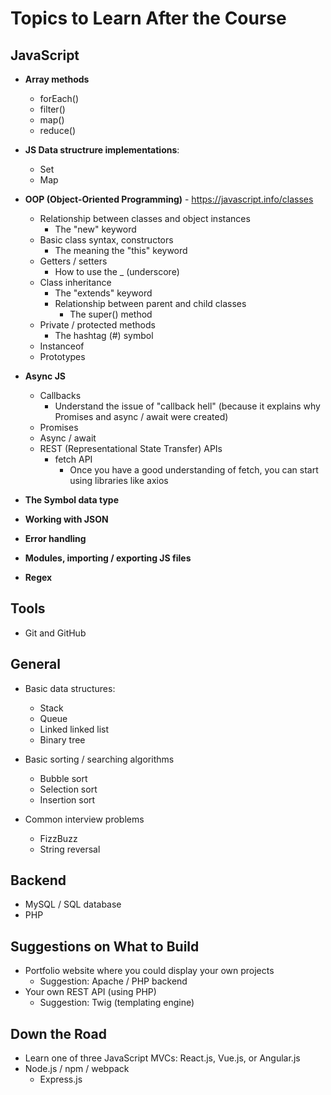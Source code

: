 Topics to Learn After the Course
================================


## JavaScript

* **Array methods**
  * forEach()
  * filter()
  * map()
  * reduce()

* **JS Data structrure implementations**:
  * Set
  * Map

* **OOP (Object-Oriented Programming)** - https://javascript.info/classes
  * Relationship between classes and object instances
    * The "new" keyword
  * Basic class syntax, constructors
    * The meaning the "this" keyword
  * Getters / setters
    * How to use the _ (underscore)
  * Class inheritance
    * The "extends" keyword
    * Relationship between parent and child classes
      * The super() method
  * Private / protected methods
    * The hashtag (#) symbol
  * Instanceof
  * Prototypes

* **Async JS**
  * Callbacks
    * Understand the issue of "callback hell" (because it explains why Promises and async / await were created)
  * Promises
  * Async / await
  * REST (Representational State Transfer) APIs
    * fetch API
      * Once you have a good understanding of fetch, you can start using libraries like axios
  

* **The Symbol data type**

* **Working with JSON**

* **Error handling**

* **Modules, importing / exporting JS files**

* **Regex**

## Tools

* Git and GitHub

## General

* Basic data structures:
  * Stack
  * Queue
  * Linked linked list
  * Binary tree
* Basic sorting / searching algorithms
  * Bubble sort
  * Selection sort
  * Insertion sort

* Common interview problems
  * FizzBuzz
  * String reversal

## Backend

* MySQL / SQL database
* PHP

## Suggestions on What to Build

* Portfolio website where you could display your own projects
  * Suggestion: Apache / PHP backend
* Your own REST API (using PHP)
  * Suggestion: Twig (templating engine)

## Down the Road

* Learn one of three JavaScript MVCs: React.js, Vue.js, or Angular.js
* Node.js / npm / webpack
  * Express.js